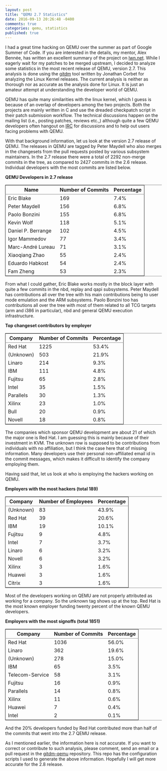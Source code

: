 ```yaml
---
layout: post
title: "QEMU 2.7 Statistics"
date: 2016-09-13 20:26:48 -0400
comments: true
categories: qemu, statistics
published: true
---
```


I had a great time hacking on QEMU over the summer as part of Google Summer of
Code. If you are interested in the details, my mentor, Alex Bennée, has
written an excellent summary of the project on
[lwn.net](<http://lwn.net/Articles/697265/>).  While I eagerly wait for my
patches to be merged upstream, I decided to analyze some statistics in the
most recent release of QEMU, version 2.7. This analysis is done using the
[gitdm](<https://github.com/pranith/gitdm>) tool written by Jonathan Corbet for
analyzing the Linux Kernel releases. The current analysis is neither as
thorough nor as accurate as the analysis done for Linux. It is just an amateur
attempt at understanding the developer world of QEMU.

QEMU has quite many similarities with the linux kernel, which I guess is
because of an overlap of developers among the two projects. Both the projects
are mainly written in C and use the dreaded checkpatch script in their patch
submission workflow. The technical discussions happen on the mailing list
(i.e., posting patches, reviews etc.,) although quite a few QEMU developers
often hangout on [IRC](<//irc.oftc.net/qemu>) for discussions and to help
out users facing problems with QEMU.

With that background information, let us look at the version 2.7 release of
QEMU. The releases in QEMU are tagged by Peter Maydell who also merges in the
changesets from the pull requests posted by various subsystem maintainers. In
the 2.7 release there were a total of 2292 non-merge commits in the tree, as
compared to 2427 commits in the 2.6 release. Individual developers with the
most commits are listed below.

**QEMU Developers in 2.7 release**

<table border="2" cellspacing="0" cellpadding="6" rules="groups" frame="hsides">


<colgroup>
<col  class="left" />

<col  class="right" />

<col  class="right" />
</colgroup>
<thead>
<tr>
<th scope="col" class="left">Name</th>
<th scope="col" class="right">Number of Commits</th>
<th scope="col" class="right">Percentage</th>
</tr>
</thead>

<tbody>
<tr>
<td class="left">Eric Blake</td>
<td class="right">169</td>
<td class="right">7.4%</td>
</tr>


<tr>
<td class="left">Peter Maydell</td>
<td class="right">156</td>
<td class="right">6.8%</td>
</tr>


<tr>
<td class="left">Paolo Bonzini</td>
<td class="right">155</td>
<td class="right">6.8%</td>
</tr>


<tr>
<td class="left">Kevin Wolf</td>
<td class="right">118</td>
<td class="right">5.1%</td>
</tr>


<tr>
<td class="left">Daniel P. Berrange</td>
<td class="right">102</td>
<td class="right">4.5%</td>
</tr>


<tr>
<td class="left">Igor Mammedov</td>
<td class="right">77</td>
<td class="right">3.4%</td>
</tr>


<tr>
<td class="left">Marc-André Lureau</td>
<td class="right">71</td>
<td class="right">3.1%</td>
</tr>


<tr>
<td class="left">Xiaoqiang Zhao</td>
<td class="right">55</td>
<td class="right">2.4%</td>
</tr>


<tr>
<td class="left">Eduardo Habkost</td>
<td class="right">54</td>
<td class="right">2.4%</td>
</tr>


<tr>
<td class="left">Fam Zheng</td>
<td class="right">53</td>
<td class="right">2.3%</td>
</tr>
</tbody>
</table>

From what I could gather, Eric Blake works mostly in the block layer with
quite a few commits in the nbd, replay and qapi subsystems. Peter Maydell has
contributions all over the tree with his main contributions being to user mode
emulation and the ARM subsystems. Paolo Bonzini too has contributions all over
the tree with most of them related to all TCG targets (arm and i386 in
particular), nbd and general QEMU execution infrastructure.

**Top changeset contributors by employer**

<table border="2" cellspacing="0" cellpadding="6" rules="groups" frame="hsides">


<colgroup>
<col  class="left" />

<col  class="right" />

<col  class="right" />
</colgroup>
<thead>
<tr>
<th scope="col" class="left">Company</th>
<th scope="col" class="right">Number of Commits</th>
<th scope="col" class="right">Percentage</th>
</tr>
</thead>

<tbody>
<tr>
<td class="left">Red Hat</td>
<td class="right">1225</td>
<td class="right">53.4%</td>
</tr>


<tr>
<td class="left">(Unknown)</td>
<td class="right">503</td>
<td class="right">21.9%</td>
</tr>


<tr>
<td class="left">Linaro</td>
<td class="right">214</td>
<td class="right">9.3%</td>
</tr>


<tr>
<td class="left">IBM</td>
<td class="right">111</td>
<td class="right">4.8%</td>
</tr>


<tr>
<td class="left">Fujitsu</td>
<td class="right">65</td>
<td class="right">2.8%</td>
</tr>


<tr>
<td class="left">Intel</td>
<td class="right">35</td>
<td class="right">1.5%</td>
</tr>


<tr>
<td class="left">Parallels</td>
<td class="right">30</td>
<td class="right">1.3%</td>
</tr>


<tr>
<td class="left">Xilinx</td>
<td class="right">23</td>
<td class="right">1.0%</td>
</tr>


<tr>
<td class="left">Bull</td>
<td class="right">20</td>
<td class="right">0.9%</td>
</tr>


<tr>
<td class="left">Novell</td>
<td class="right">18</td>
<td class="right">0.8%</td>
</tr>
</tbody>
</table>

The companies which sponsor QEMU development are about 21 of which the major
one is Red Hat. I am guessing this is mainly because of their investment in
KVM. The unknown row is supposed to be contributions from individuals with no
affiliation, but I think the case here that of missing information. Many
developers use their personal non-affiliated email id in the commit messages,
which makes it difficult to identify the company employing them. 

Having said that, let us look at who is employing the hackers working on QEMU.

**Employers with the most hackers (total 189)**

<table border="2" cellspacing="0" cellpadding="6" rules="groups" frame="hsides">


<colgroup>
<col  class="left" />

<col  class="right" />

<col  class="right" />
</colgroup>
<thead>
<tr>
<th scope="col" class="left">Company</th>
<th scope="col" class="right">Number of Employees</th>
<th scope="col" class="right">Percentage</th>
</tr>
</thead>

<tbody>
<tr>
<td class="left">(Unknown)</td>
<td class="right">83</td>
<td class="right">43.9%</td>
</tr>


<tr>
<td class="left">Red Hat</td>
<td class="right">39</td>
<td class="right">20.6%</td>
</tr>


<tr>
<td class="left">IBM</td>
<td class="right">19</td>
<td class="right">10.1%</td>
</tr>


<tr>
<td class="left">Fujitsu</td>
<td class="right">9</td>
<td class="right">4.8%</td>
</tr>


<tr>
<td class="left">Intel</td>
<td class="right">7</td>
<td class="right">3.7%</td>
</tr>


<tr>
<td class="left">Linaro</td>
<td class="right">6</td>
<td class="right">3.2%</td>
</tr>


<tr>
<td class="left">Novell</td>
<td class="right">6</td>
<td class="right">3.2%</td>
</tr>


<tr>
<td class="left">Xilinx</td>
<td class="right">3</td>
<td class="right">1.6%</td>
</tr>


<tr>
<td class="left">Huawei</td>
<td class="right">3</td>
<td class="right">1.6%</td>
</tr>


<tr>
<td class="left">Citrix</td>
<td class="right">3</td>
<td class="right">1.6%</td>
</tr>
</tbody>
</table>

Most of the developers working on QEMU are not properly attributed as working
for a company. So the unknown tag shows up at the top. Red Hat is the most
known employer funding twenty percent of the known QEMU developers.

**Employers with the most signoffs (total 1851)**

<table border="2" cellspacing="0" cellpadding="6" rules="groups" frame="hsides">


<colgroup>
<col  class="left" />

<col  class="right" />

<col  class="right" />
</colgroup>
<thead>
<tr>
<th scope="col" class="left">Company</th>
<th scope="col" class="right">Number of Commits</th>
<th scope="col" class="right">Percentage</th>
</tr>
</thead>

<tbody>
<tr>
<td class="left">Red Hat</td>
<td class="right">1036</td>
<td class="right">56.0%</td>
</tr>


<tr>
<td class="left">Linaro</td>
<td class="right">362</td>
<td class="right">19.6%</td>
</tr>


<tr>
<td class="left">(Unknown)</td>
<td class="right">278</td>
<td class="right">15.0%</td>
</tr>


<tr>
<td class="left">IBM</td>
<td class="right">65</td>
<td class="right">3.5%</td>
</tr>


<tr>
<td class="left">Telecom-Service</td>
<td class="right">58</td>
<td class="right">3.1%</td>
</tr>


<tr>
<td class="left">Fujitsu</td>
<td class="right">16</td>
<td class="right">0.9%</td>
</tr>


<tr>
<td class="left">Parallels</td>
<td class="right">14</td>
<td class="right">0.8%</td>
</tr>


<tr>
<td class="left">Xilinx</td>
<td class="right">11</td>
<td class="right">0.6%</td>
</tr>


<tr>
<td class="left">Huawei</td>
<td class="right">7</td>
<td class="right">0.4%</td>
</tr>


<tr>
<td class="left">Intel</td>
<td class="right">2</td>
<td class="right">0.1%</td>
</tr>
</tbody>
</table>

And the 20% developers funded by Red Hat contributed more than half of the
commits that went into the 2.7 QEMU release.

As I mentioned earlier, the information here is not accurate. If you want to
correct or contribute to such analysis, please comment, send an email or a
pull request in the [gitdm-qemu](<https://github.com/pranith/gitdm-qemu>)
repository. This repo has the configuration scripts I used to generate the
above information. Hopefully I will get more accurate for the 2.8 release.
